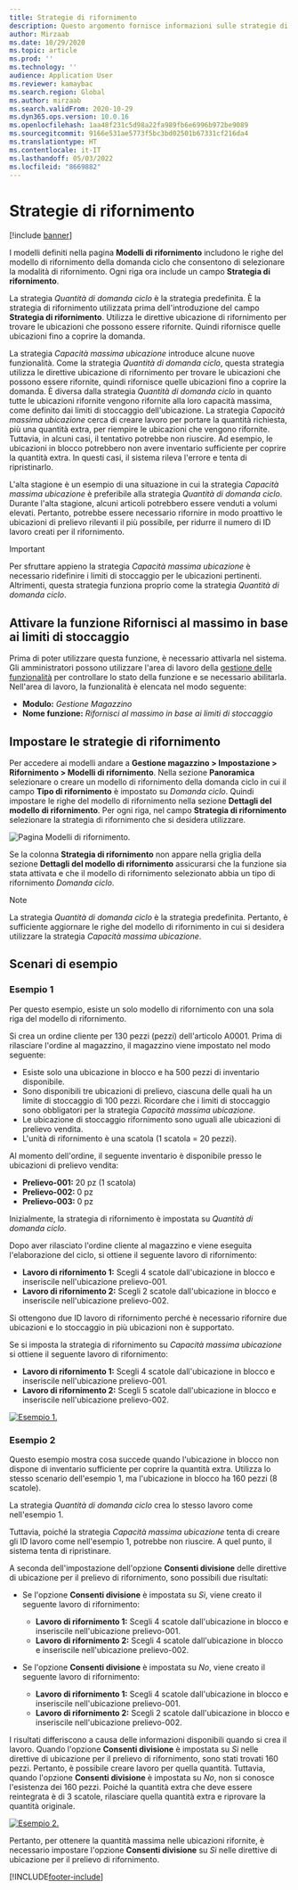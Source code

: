 ```yaml
---
title: Strategie di rifornimento
description: Questo argomento fornisce informazioni sulle strategie di rifornimento e spiega come utilizzare il campo Strategia di rifornimento nelle righe del modello di rifornimento della domanda ciclo per selezionare la modalità di rifornimento.
author: Mirzaab
ms.date: 10/29/2020
ms.topic: article
ms.prod: ''
ms.technology: ''
audience: Application User
ms.reviewer: kamaybac
ms.search.region: Global
ms.author: mirzaab
ms.search.validFrom: 2020-10-29
ms.dyn365.ops.version: 10.0.16
ms.openlocfilehash: 1aa48f231c5d98a22fa989fb6e6996b972be9089
ms.sourcegitcommit: 9166e531ae5773f5bc3bd02501b67331cf216da4
ms.translationtype: HT
ms.contentlocale: it-IT
ms.lasthandoff: 05/03/2022
ms.locfileid: "8669882"
---
```

# <a name="replenishment-strategies"></a>Strategie di rifornimento

[!include [banner](../includes/banner.md)]

I modelli definiti nella pagina **Modelli di rifornimento** includono le righe del modello di rifornimento della domanda ciclo che consentono di selezionare la modalità di rifornimento. Ogni riga ora include un campo **Strategia di rifornimento**.

La strategia *Quantità di domanda ciclo* è la strategia predefinita. È la strategia di rifornimento utilizzata prima dell'introduzione del campo **Strategia di rifornimento**. Utilizza le direttive ubicazione di rifornimento per trovare le ubicazioni che possono essere rifornite. Quindi rifornisce quelle ubicazioni fino a coprire la domanda.

La strategia *Capacità massima ubicazione* introduce alcune nuove funzionalità. Come la strategia *Quantità di domanda ciclo*, questa strategia utilizza le direttive ubicazione di rifornimento per trovare le ubicazioni che possono essere rifornite, quindi rifornisce quelle ubicazioni fino a coprire la domanda. È diversa dalla strategia *Quantità di domanda ciclo* in quanto tutte le ubicazioni rifornite vengono rifornite alla loro capacità massima, come definito dai limiti di stoccaggio dell'ubicazione. La strategia *Capacità massima ubicazione* cerca di creare lavoro per portare la quantità richiesta, più una quantità extra, per riempire le ubicazioni che vengono rifornite. Tuttavia, in alcuni casi, il tentativo potrebbe non riuscire. Ad esempio, le ubicazioni in blocco potrebbero non avere inventario sufficiente per coprire la quantità extra. In questi casi, il sistema rileva l'errore e tenta di ripristinarlo.

L'alta stagione è un esempio di una situazione in cui la strategia *Capacità massima ubicazione* è preferibile alla strategia *Quantità di domanda ciclo*. Durante l'alta stagione, alcuni articoli potrebbero essere venduti a volumi elevati. Pertanto, potrebbe essere necessario rifornire in modo proattivo le ubicazioni di prelievo rilevanti il più possibile, per ridurre il numero di ID lavoro creati per il rifornimento.

> [!IMPORTANT]
> Per sfruttare appieno la strategia *Capacità massima ubicazione* è necessario ridefinire i limiti di stoccaggio per le ubicazioni pertinenti. Altrimenti, questa strategia funziona proprio come la strategia *Quantità di domanda ciclo*.

## <a name="turn-on-the-replenish-to-max-based-on-stocking-limits-feature"></a>Attivare la funzione Rifornisci al massimo in base ai limiti di stoccaggio

Prima di poter utilizzare questa funzione, è necessario attivarla nel sistema. Gli amministratori possono utilizzare l'area di lavoro della [gestione delle funzionalità](../../fin-ops-core/fin-ops/get-started/feature-management/feature-management-overview.md) per controllare lo stato della funzione e se necessario abilitarla. Nell'area di lavoro, la funzionalità è elencata nel modo seguente:

- **Modulo:** *Gestione Magazzino*
- **Nome funzione:** *Rifornisci al massimo in base ai limiti di stoccaggio*

## <a name="set-up-replenishment-strategies"></a>Impostare le strategie di rifornimento

Per accedere ai modelli andare a **Gestione magazzino \> Impostazione \> Rifornimento \> Modelli di rifornimento**. Nella sezione **Panoramica** selezionare o creare un modello di rifornimento della domanda ciclo in cui il campo **Tipo di rifornimento** è impostato su *Domanda ciclo*. Quindi impostare le righe del modello di rifornimento nella sezione **Dettagli del modello di rifornimento**. Per ogni riga, nel campo **Strategia di rifornimento** selezionare la strategia di rifornimento che si desidera utilizzare.

![Pagina Modelli di rifornimento.](media/ReplenTempWaveDmdMaxLocCap.png "Pagina Modelli di rifornimento")

Se la colonna **Strategia di rifornimento** non appare nella griglia della sezione **Dettagli del modello di rifornimento** assicurarsi che la funzione sia stata attivata e che il modello di rifornimento selezionato abbia un tipo di rifornimento *Domanda ciclo*.

> [!NOTE]
> La strategia *Quantità di domanda ciclo* è la strategia predefinita. Pertanto, è sufficiente aggiornare le righe del modello di rifornimento in cui si desidera utilizzare la strategia *Capacità massima ubicazione*.

## <a name="example-scenarios"></a>Scenari di esempio

### <a name="example-1"></a>Esempio 1

Per questo esempio, esiste un solo modello di rifornimento con una sola riga del modello di rifornimento.

Si crea un ordine cliente per 130 pezzi (pezzi) dell'articolo A0001. Prima di rilasciare l'ordine al magazzino, il magazzino viene impostato nel modo seguente:

- Esiste solo una ubicazione in blocco e ha 500 pezzi di inventario disponibile.
- Sono disponibili tre ubicazioni di prelievo, ciascuna delle quali ha un limite di stoccaggio di 100 pezzi. Ricordare che i limiti di stoccaggio sono obbligatori per la strategia *Capacità massima ubicazione*.
- Le ubicazione di stoccaggio rifornimento sono uguali alle ubicazioni di prelievo vendita.
- L'unità di rifornimento è una scatola (1 scatola = 20 pezzi).

Al momento dell'ordine, il seguente inventario è disponibile presso le ubicazioni di prelievo vendita:

- **Prelievo-001:** 20 pz (1 scatola)
- **Prelievo-002:** 0 pz
- **Prelievo-003:** 0 pz

Inizialmente, la strategia di rifornimento è impostata su *Quantità di domanda ciclo*.

Dopo aver rilasciato l'ordine cliente al magazzino e viene eseguita l'elaborazione del ciclo, si ottiene il seguente lavoro di rifornimento:

- **Lavoro di rifornimento 1:** Scegli 4 scatole dall'ubicazione in blocco e inseriscile nell'ubicazione prelievo-001.
- **Lavoro di rifornimento 2:** Scegli 2 scatole dall'ubicazione in blocco e inseriscile nell'ubicazione prelievo-002.

Si ottengono due ID lavoro di rifornimento perché è necessario rifornire due ubicazioni e lo stoccaggio in più ubicazioni non è supportato.

Se si imposta la strategia di rifornimento su *Capacità massima ubicazione* si ottiene il seguente lavoro di rifornimento:

- **Lavoro di rifornimento 1:** Scegli 4 scatole dall'ubicazione in blocco e inseriscile nell'ubicazione prelievo-001.
- **Lavoro di rifornimento 2:** Scegli 5 scatole dall'ubicazione in blocco e inseriscile nell'ubicazione prelievo-002.

[![Esempio 1.](media/ReplenTemp_example_1.png "Esempio 1")](media/ReplenTemp_example_1_large.png)

### <a name="example-2"></a>Esempio 2

Questo esempio mostra cosa succede quando l'ubicazione in blocco non dispone di inventario sufficiente per coprire la quantità extra. Utilizza lo stesso scenario dell'esempio 1, ma l'ubicazione in blocco ha 160 pezzi (8 scatole).

La strategia *Quantità di domanda ciclo* crea lo stesso lavoro come nell'esempio 1.

Tuttavia, poiché la strategia *Capacità massima ubicazione* tenta di creare gli ID lavoro come nell'esempio 1, potrebbe non riuscire. A quel punto, il sistema tenta di ripristinare.

A seconda dell'impostazione dell'opzione **Consenti divisione** delle direttive di ubicazione per il prelievo di rifornimento, sono possibili due risultati:

- Se l'opzione **Consenti divisione** è impostata su *Sì*, viene creato il seguente lavoro di rifornimento:

    - **Lavoro di rifornimento 1:** Scegli 4 scatole dall'ubicazione in blocco e inseriscile nell'ubicazione prelievo-001.
    - **Lavoro di rifornimento 2:** Scegli 4 scatole dall'ubicazione in blocco e inseriscile nell'ubicazione prelievo-002.

- Se l'opzione **Consenti divisione** è impostata su *No*, viene creato il seguente lavoro di rifornimento:

    - **Lavoro di rifornimento 1:** Scegli 4 scatole dall'ubicazione in blocco e inseriscile nell'ubicazione prelievo-001.
    - **Lavoro di rifornimento 2:** Scegli 2 scatole dall'ubicazione in blocco e inseriscile nell'ubicazione prelievo-002.

I risultati differiscono a causa delle informazioni disponibili quando si crea il lavoro. Quando l'opzione **Consenti divisione** è impostata su *Sì* nelle direttive di ubicazione per il prelievo di rifornimento, sono stati trovati 160 pezzi. Pertanto, è possibile creare lavoro per quella quantità. Tuttavia, quando l'opzione **Consenti divisione** è impostata su *No*, non si conosce l'esistenza dei 160 pezzi. Poiché la quantità extra che deve essere reintegrata è di 3 scatole, rilasciare quella quantità extra e riprovare la quantità originale.

[![Esempio 2.](media/ReplenTemp_example_2.png "Esempio 2")](media/ReplenTemp_example_2_large.png)

Pertanto, per ottenere la quantità massima nelle ubicazioni rifornite, è necessario impostare l'opzione **Consenti divisione** su *Sì* nelle direttive di ubicazione per il prelievo di rifornimento.


[!INCLUDE[footer-include](../../includes/footer-banner.md)]